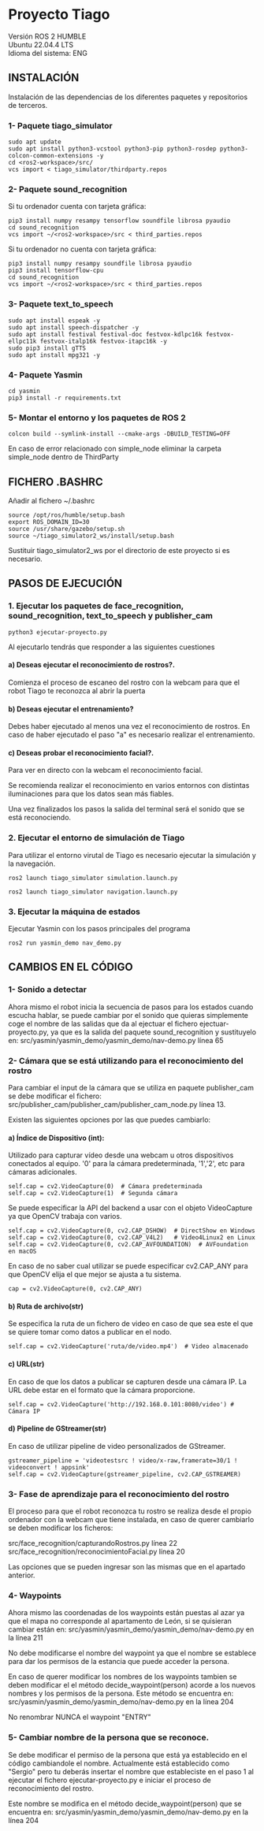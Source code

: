 # Proyecto Tiago 
Versión ROS 2 HUMBLE  
Ubuntu 22.04.4 LTS  
Idioma del sistema: ENG  

## INSTALACIÓN

Instalación de las dependencias de los diferentes paquetes y repositorios de terceros.

### 1- Paquete tiago_simulator
```shell
sudo apt update
sudo apt install python3-vcstool python3-pip python3-rosdep python3-colcon-common-extensions -y
cd <ros2-workspace>/src/
vcs import < tiago_simulator/thirdparty.repos
```
### 2- Paquete sound_recognition
Si tu ordenador cuenta con tarjeta gráfica:
```shell
pip3 install numpy resampy tensorflow soundfile librosa pyaudio
cd sound_recognition
vcs import ~/<ros2-workspace>/src < third_parties.repos
```
Si tu ordenador no cuenta con tarjeta gráfica:
```shell
pip3 install numpy resampy soundfile librosa pyaudio
pip3 install tensorflow-cpu
cd sound_recognition
vcs import ~/<ros2-workspace>/src < third_parties.repos
```

### 3- Paquete text_to_speech
```shell
sudo apt install espeak -y
sudo apt install speech-dispatcher -y
sudo apt install festival festival-doc festvox-kdlpc16k festvox-ellpc11k festvox-italp16k festvox-itapc16k -y
sudo pip3 install gTTS
sudo apt install mpg321 -y
```
### 4- Paquete Yasmin
```shell
cd yasmin
pip3 install -r requirements.txt
```

### 5- Montar el entorno y los paquetes de ROS 2
```shell
colcon build --symlink-install --cmake-args -DBUILD_TESTING=OFF
```
En caso de error relacionado con simple_node eliminar la carpeta simple_node dentro de ThirdParty

## FICHERO .BASHRC
Añadir al fichero ~/.bashrc
```shell
source /opt/ros/humble/setup.bash
export ROS_DOMAIN_ID=30
source /usr/share/gazebo/setup.sh
source ~/tiago_simulator2_ws/install/setup.bash
```
Sustituir tiago_simulator2_ws por el directorio de este proyecto si es necesario.

## PASOS DE EJECUCIÓN

### 1. Ejecutar los paquetes de face_recognition, sound_recognition, text_to_speech y publisher_cam
```shell
python3 ejecutar-proyecto.py
```
Al ejecutarlo tendrás que responder a las siguientes cuestiones

#### a) Deseas ejecutar el reconocimiento de rostros?.
Comienza el proceso de escaneo del rostro con la webcam para que el robot Tiago te reconozca al abrir la puerta

#### b) Deseas ejecutar el entrenamiento?
Debes haber ejecutado al menos una vez el reconocimiento de rostros. En caso de haber ejecutado el paso "a" es necesario realizar el entrenamiento.

#### c) Deseas probar el reconocimiento facial?.
Para ver en directo con la webcam el reconocimiento facial.

Se recomienda realizar el reconocimiento en varios entornos con distintas iluminaciones para que los datos sean más fiables.

Una vez finalizados los pasos la salida del terminal será el sonido que se está reconociendo.

### 2. Ejecutar el entorno de simulación de Tiago

Para utilizar el entorno virutal de Tiago es necesario ejecutar la simulación y la navegación.
```shell
ros2 launch tiago_simulator simulation.launch.py
```
```shell
ros2 launch tiago_simulator navigation.launch.py
```

### 3. Ejecutar la máquina de estados

Ejecutar Yasmin con los pasos principales del programa

```shell
ros2 run yasmin_demo nav_demo.py
```

## CAMBIOS EN EL CÓDIGO
### 1- Sonido a detectar
Ahora mismo el robot inicia la secuencia de pasos para los estados cuando escucha hablar, se puede cambiar por el sonido que quieras simplemente coge el nombre de las salidas que da al ejectuar el fichero ejectuar-proyecto.py, ya que es la salida del paquete sound_recognition y sustituyelo en:
src/yasmin/yasmin_demo/yasmin_demo/nav-demo.py línea 65

### 2- Cámara que se está utilizando para el reconocimiento del rostro
Para cambiar el input de la cámara que se utiliza en paquete publisher_cam se debe modificar el fichero:
src/publisher_cam/publisher_cam/publisher_cam_node.py línea 13.

Existen las siguientes opciones por las que puedes cambiarlo:

#### a) Índice de Dispositivo (int):
Utilizado para capturar vídeo desde una webcam u otros dispositivos conectados al equipo. '0' para la cámara predeterminada, '1','2', etc para cámaras adicionales.
```shell
self.cap = cv2.VideoCapture(0)  # Cámara predeterminada
self.cap = cv2.VideoCapture(1)  # Segunda cámara
```
Se puede especificar la API del backend a usar con el objeto VideoCapture ya que OpenCV trabaja con varios.
```shell
self.cap = cv2.VideoCapture(0, cv2.CAP_DSHOW)  # DirectShow en Windows
self.cap = cv2.VideoCapture(0, cv2.CAP_V4L2)   # Video4Linux2 en Linux
self.cap = cv2.VideoCapture(0, cv2.CAP_AVFOUNDATION)  # AVFoundation en macOS
```
En caso de no saber cual utilizar se puede especificar cv2.CAP_ANY para que OpenCV elija el que mejor se ajusta a tu sistema.
```shell
cap = cv2.VideoCapture(0, cv2.CAP_ANY)
```

#### b) Ruta de archivo(str)
Se especifica la ruta de un fichero de video en caso de que sea este el que se quiere tomar como datos a publicar en el nodo.
```shell
self.cap = cv2.VideoCapture('ruta/de/video.mp4')  # Video almacenado
```

#### c) URL(str)
En caso de que los datos a publicar se capturen desde una cámara IP. La URL debe estar en el formato que la cámara proporcione.
```shell
self.cap = cv2.VideoCapture('http://192.168.0.101:8080/video') # Cámara IP
```

#### d) Pipeline de GStreamer(str)
En caso de utilizar pipeline de video personalizados de GStreamer.
```shell
gstreamer_pipeline = 'videotestsrc ! video/x-raw,framerate=30/1 ! videoconvert ! appsink'
self.cap = cv2.VideoCapture(gstreamer_pipeline, cv2.CAP_GSTREAMER)
```
### 3- Fase de aprendizaje para el reconocimiento del rostro
El proceso para que el robot reconozca tu rostro se realiza desde el propio ordenador con la webcam que tiene instalada, en caso de querer cambiarlo se deben modificar los ficheros:

src/face_recognition/capturandoRostros.py línea 22
src/face_recognition/reconocimientoFacial.py línea 20

Las opciones que se pueden ingresar son las mismas que en el apartado anterior.

### 4- Waypoints
Ahora mismo las coordenadas de los waypoints están puestas al azar ya que el mapa no corresponde al apartamento de León, si se quisieran cambiar están en:
src/yasmin/yasmin_demo/yasmin_demo/nav-demo.py en la línea 211
 
No debe modificarse el nombre del waypoint ya que el nombre se establece para dar los permisos de la estancia que puede acceder la persona.

En caso de querer modificar los nombres de los waypoints tambien se deben modificar el el método decide_waypoint(person) acorde a los nuevos nombres y los permisos de la persona. Este método se encuentra en:
src/yasmin/yasmin_demo/yasmin_demo/nav-demo.py en la línea 204

No renombrar NUNCA el waypoint "ENTRY"

### 5- Cambiar nombre de la persona que se reconoce.
Se debe modificar el permiso de la persona que está ya establecido en el código cambiandole el nombre. Actualmente está establecido como "Sergio" pero tu deberás insertar el nombre que estableciste en el paso 1 al ejecutar el fichero ejecutar-proyecto.py e iniciar el proceso de reconocimiento del rostro.

Este nombre se modifica en el método decide_waypoint(person) que se encuentra en:
src/yasmin/yasmin_demo/yasmin_demo/nav-demo.py en la línea 204

